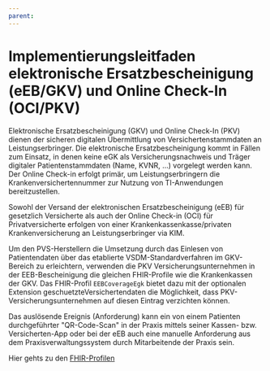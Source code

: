 ```yaml
---
parent:
---
```

# Implementierungsleitfaden elektronische Ersatzbescheinigung (eEB/GKV) und Online Check-In (OCI/PKV)

Elektronische Ersatzbescheinigung (GKV) und Online Check-In (PKV) dienen der sicheren digitalen Übermittlung von Versichertenstammdaten an Leistungserbringer. Die elektronische Ersatzbescheinigung kommt in Fällen zum Einsatz, in denen keine eGK als Versicherungsnachweis und Träger digitaler Patientenstammdaten (Name, KVNR, ...) vorgelegt werden kann. Der Online Check-in erfolgt primär, um Leistungserbringern die Krankenversichertennummer zur Nutzung von TI-Anwendungen bereitzustellen.

Sowohl der Versand der elektronischen Ersatzbescheinigung (eEB) für gesetzlich Versicherte als auch der Online Check-in (OCI) für Privatversicherte erfolgen von einer Krankenkassenkasse/privaten Krankenversicherung an Leistungserbringer via KIM.

Um den PVS-Herstellern die Umsetzung durch das Einlesen von Patientendaten über das etablierte VSDM-Standardverfahren im GKV-Bereich zu erleichtern, verwenden die PKV Versicherungsunternehmen in der EEB-Bescheinigung die gleichen FHIR-Profile wie die Krankenkassen der GKV. Das FHIR-Profil `EEBCoverageEgk` bietet dazu mit der optionalen Extension geschuetzteVersichertendaten die Möglichkeit, dass PKV-Versicherungsunternehmen auf diesen Eintrag verzichten können.

Das auslösende Ereignis (Anforderung) kann ein von einem Patienten durchgeführter "QR-Code-Scan" in der Praxis mittels seiner Kassen- bzw. Versicherten-App oder bei der eEB auch eine manuelle Anforderung aus dem Praxisverwaltungssystem durch Mitarbeitende der Praxis sein.

Hier gehts zu den [FHIR-Profilen](https://simplifier.net/vsdm-ersatzbescheinigung)
